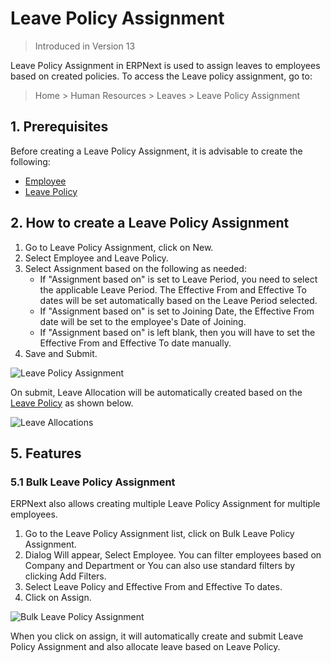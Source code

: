 <!-- add-breadcrumbs -->
# Leave Policy Assignment

> Introduced in Version 13

Leave Policy Assignment in ERPNext is used to assign leaves to employees based on created policies. To access the Leave policy assignment, go to:

> Home > Human Resources > Leaves > Leave Policy Assignment

## 1. Prerequisites

Before creating a Leave Policy Assignment, it is advisable to create the following:

* [Employee](/docs/v13/user/manual/en/human-resources/employee)
* [Leave Policy](/docs/v13/user/manual/en/human-resources/leave-policy)

## 2. How to create a Leave Policy Assignment

1. Go to Leave Policy Assignment, click on New.
1. Select Employee and Leave Policy.
1. Select Assignment based on the following as needed:
    * If "Assignment based on" is set to Leave Period, you need to select the applicable Leave Period. The Effective From and Effective To dates will be set automatically based on the Leave Period selected.
    * If "Assignment based on" is set to Joining Date, the Effective From date will be set to the employee's Date of Joining.
    * If "Assignment based on" is left blank, then you will have to set the Effective From and Effective To date manually.
1. Save and Submit.

<img class="screenshot" alt="Leave Policy Assignment"
    src="{{docs_base_url}}/v13/assets/img/human-resources/leave-policy-assignment.png">

On submit, Leave Allocation will be automatically created based on the [Leave Policy](/docs/user/manual/en/human-resources/leave-policy) as shown below.

<img class="screenshot" alt="Leave Allocations"
    src="{{docs_base_url}}/v13/assets/img/human-resources/granted-leaves.png">

## 5. Features
### 5.1 Bulk Leave Policy Assignment

ERPNext also allows creating multiple Leave Policy Assignment for multiple employees.

1. Go to the Leave Policy Assignment list, click on Bulk Leave Policy Assignment.
1. Dialog Will appear, Select Employee. You can filter employees based on Company and Department or You can also use standard filters by clicking Add Filters.
1. Select Leave Policy and Effective From and Effective To dates.
1. Click on Assign.

<img class="screenshot" alt="Bulk Leave Policy Assignment" src="{{docs_base_url}}/v13/assets/img/human-resources/bulk-leave-policy-assignment.png">

When you click on assign, it will automatically create and submit Leave Policy Assignment and also allocate leave based on Leave Policy.
